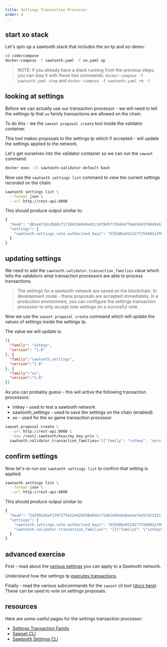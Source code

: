 ```yaml
---
title: Settings Transaction Processor
order: 4
---
```


## start xo stack

Let's spin up a sawtooth stack that includes the xo-tp and xo-demo:

```bash
cd code/compose
docker-compose -f sawtooth.yaml -f xo.yaml up
```

> NOTE: if you already have a stack running from the previous steps, you can stop it with these two commands: `docker-compose -f sawtooth.yaml stop` and `docker-compose -f sawtooth.yaml rm -f`

## looking at settings

Before we can actually use our transaction processor - we will need to tell the settings tp that `xo` family transactions are allowed on the chain.

To do this - we the `sawset proposal create` tool inside the validator container.

This tool makes proposals to the settings tp which if accepted - will update the settings applied to the network.

Let's get ourselves into the validator container so we can run the `sawset` command:

```bash
docker exec -it sawtooth-validator-default bash
```

Now use the `sawtooth settings list` command to view the current settings recorded on the chain:

```bash
sawtooth settings list \
  --format json \
  --url http://rest-api:8008
```

This should produce output similar to:

```bash
{
  "head": "d81a4718cd588cf172081de949ed1c10f9d5f73bddaf70eb5d4370449161b1642a06b3467ffcc1449205c7e95ff58e6b75958e94de1187419977e921fe8d7dad",
  "settings": {
    "sawtooth.settings.vote.authorized_keys": "035b0be931427f254b02a799b7fcf336ad2b894a1a9ab2a224b87b52edbb20f704"
  }
}
```

## updating settings

We need to add the `sawtooth.validator.transaction_families` value which tells the validators what transaction processors are able to process transactions.

> The settings for a sawtooth network are saved on the blockchain.  In development mode - these proposals are accepted immediately.  In a production environment, you can configure the settings transaction processor to only accept new settings on a succesful vote.

Now we use the `sawset proposal create` command which will update the values of settings inside the settings tp.

The value we will update is:

```json
[{
  "family": "intkey", 
  "version": "1.0"
}, {
  "family":"sawtooth_settings", 
  "version":"1.0"
}, {
  "family":"xo", 
  "version":"1.0"
}]
```

As you can probably guess - this will active the following transaction processors:

 * intkey - used to test a sawtooth network
 * sawtooth_settings - used to save the settings on the chain (enabled)
 * xo - used for the xo game transaction processor

```bash
sawset proposal create \
  --url http://rest-api:8008 \
  --key /root/.sawtooth/keys/my_key.priv \
  sawtooth.validator.transaction_families='[{"family": "intkey", "version": "1.0"}, {"family":"sawtooth_settings", "version":"1.0"}, {"family":"xo", "version":"1.0"}]'
```

## confirm settings

Now let's re-run our `sawtooth settings list` to confirm that setting is applied:

```bash
sawtooth settings list \
  --format json \
  --url http://rest-api:8008
```

This should produce output similar to:

```bash
{
  "head": "2d299a16af1307275422e920d38e01bc71a61e954daba2ee7ee5fd1315173cf1322fc50b8370d2fb71b43860c601c68abe9f00b6959e4cef5218484a8f7d46b4",
  "settings": {
    "sawtooth.settings.vote.authorized_keys": "035b0be931427f254b02a799b7fcf336ad2b894a1a9ab2a224b87b52edbb20f704",
    "sawtooth.validator.transaction_families": "[{\"family\": \"intkey\", \"version\": \"1.0\"}, {\"family\":\"sawtooth_settings\", \"version\":\"1.0\"}, {\"family\":\"xo\", \"version\":\"1.0\"}]"
  }
}
```

## advanced exercise

First - read about the [various settings](https://sawtooth.hyperledger.org/docs/core/releases/1.0.5/transaction_family_specifications/settings_transaction_family.html#settings) you can apply to a Sawtooth network.

Understand how the settings tp [executes transactions](https://sawtooth.hyperledger.org/docs/core/releases/1.0.5/transaction_family_specifications/settings_transaction_family.html#execution).

Finally - read the various subcommands for the `sawset` cli tool ([docs here](https://sawtooth.hyperledger.org/docs/core/releases/1.0/cli/sawset.html#sawset)).  These can be used to vote on settings proposals.

## resources

Here are some useful pages for the settings transaction processor:

 * [Settings Transaction Family](https://sawtooth.hyperledger.org/docs/core/releases/1.0.5/transaction_family_specifications/settings_transaction_family.html)
 * [Sawset CLI](https://sawtooth.hyperledger.org/docs/core/releases/1.0.5/cli/sawset.html)
 * [Sawtooth Settings CLI](https://sawtooth.hyperledger.org/docs/core/releases/1.0.5/cli/sawtooth.html#sawtooth-settings)
